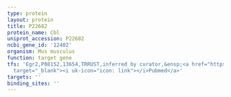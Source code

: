 ```yaml
---
type: protein
layout: protein
title: P22682
protein_name: Cbl
uniprot_accession: P22682
ncbi_gene_id: '12402'
organism: Mus musculus
function: target gene
tfs: 'Egr2,P08152,13654,TRRUST,inferred by curator,&ensp;<a href="https://www.ncbi.nlm.nih.gov/pubmed/?term=18198176%5Buid%5D"
  target="_blank"><i uk-icon="icon: link"></i>Pubmed</a>'
targets: ''
binding_sites: ''
---
```

